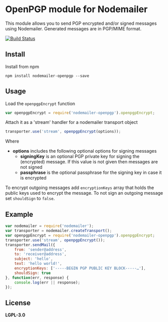 # OpenPGP module for Nodemailer

This module allows you to send PGP encrypted and/or signed messages using Nodemailer.
Generated messages are in PGP/MIME format.

[![Build Status](https://travis-ci.org/nodemailer/nodemailer-openpgp.svg?branch=master)](https://travis-ci.org/nodemailer/nodemailer-openpgp)

## Install

Install from npm

    npm install nodemailer-openpgp --save

## Usage

Load the `openpgpEncrypt` function

```javascript
var openpgpEncrypt = require('nodemailer-openpgp').openpgpEncrypt;
```

Attach it as a 'stream' handler for a nodemailer transport object

```javascript
transporter.use('stream', openpgpEncrypt(options));
```

Where

  * **options** includes the following optional options for signing messages
    * **signingKey** is an optional PGP private key for signing the (encrypted) message. If this value is not given then messages are not signed
    * **passphrase** is the optional passphrase for the signing key in case it is encrypted

To encrypt outgoing messages add `encryptionKeys` array that holds the public keys used to encrypt the message.
To not sign an outgoing message set `shouldSign` to `false`.

## Example

```javascript
var nodemailer = require('nodemailer');
var transporter = nodemailer.createTransport();
var openpgpEncrypt = require('nodemailer-openpgp').openpgpEncrypt;
transporter.use('stream', openpgpEncrypt());
transporter.sendMail({
    from: 'sender@address',
    to: 'receiver@address',
    subject: 'hello',
    text: 'hello world!',
    encryptionKeys: ['-----BEGIN PGP PUBLIC KEY BLOCK-----…'],
    shouldSign: true
}, function(err, response) {
    console.log(err || response);
});
```

## License

**LGPL-3.0**
